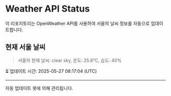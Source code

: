 
# Weather API Status

이 리포지토리는 OpenWeather API를 사용하여 서울의 날씨 정보를 자동으로 업데이트합니다.

## 현재 서울 날씨
> 서울의 현재 날씨: clear sky, 온도: 25.8°C, 습도: 40%

⏳ 업데이트 시간: 2025-05-27 08:17:04 (UTC)

---
자동 업데이트 봇에 의해 관리됩니다.
